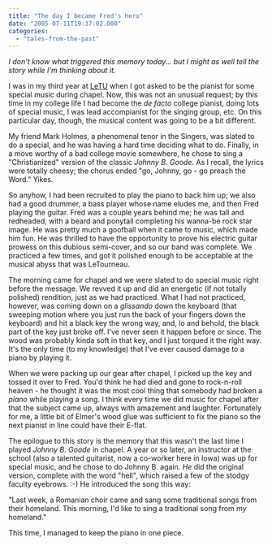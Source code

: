 ```yaml
---
title: "The day I became Fred's hero"
date: "2005-07-11T19:37:02.000"
categories: 
  - "tales-from-the-past"
---
```


_I don't know what triggered this memory today... but I might as well tell the story while I'm thinking about it._

I was in my third year at [LeTU](http://www.letu.edu) when I got asked to be the pianist for some special music during chapel. Now, this was not an unusual request; by this time in my college life I had become the _de facto_ college pianist, doing lots of special music, I was lead accompianist for the singing group, etc. On this particular day, though, the musical content was going to be a bit different.

My friend Mark Holmes, a phenomenal tenor in the Singers, was slated to do a special, and he was having a hard time deciding what to do. Finally, in a move worthy of a bad college movie somewhere, he chose to sing a "Christianized" version of the classic _Johnny B. Goode_. As I recall, the lyrics were totally cheesy; the chorus ended "go, Johnny, go - go preach the Word." Yikes.

So anyhow, I had been recruited to play the piano to back him up; we also had a good drummer, a bass player whose name eludes me, and then Fred playing the guitar. Fred was a couple years behind me; he was tall and redheaded, with a beard and ponytail completing his wanna-be rock star image. He was pretty much a goofball when it came to music, which made him fun. He was thrilled to have the opportunity to prove his electric guitar prowess on this dubious semi-cover, and so our band was complete. We practiced a few times, and got it polished enough to be acceptable at the musical abyss that was LeTourneau.

The morning came for chapel and we were slated to do special music right before the message. We revved it up and did an energetic (if not totally polished) rendition, just as we had practiced. What I had not practiced, however, was coming down on a _glissando_ down the keyboard (that sweeping motion where you just run the back of your fingers down the keyboard) and hit a black key the wrong way, and, lo and behold, the black part of the key just broke off. I've never seen it happen before or since. The wood was probably kinda soft in that key, and I just torqued it the right way. It's the only time (to my knowledge) that I've ever caused damage to a piano by playing it.

When we were packing up our gear after chapel, I picked up the key and tossed it over to Fred. You'd think he had died and gone to rock-n-roll heaven - he thought it was the most cool thing that somebody had broken a _piano_ while playing a song. I think every time we did music for chapel after that the subject came up, always with amazement and laughter. Fortunately for me, a little bit of Elmer's wood glue was sufficient to fix the piano so the next pianist in line could have their E-flat.

The epilogue to this story is the memory that this wasn't the last time I played _Johnny B. Goode_ in chapel. A year or so later, an instructor at the school (also a talented guitarist, now a co-worker here in Iowa) was up for special music, and he chose to do Johnny B. again. _He_ did the original version, complete with the word "hell", which raised a few of the stodgy faculty eyebrows. :-) He introduced the song this way:

"Last week, a Romanian choir came and sang some traditional songs from their homeland. This morning, I'd like to sing a traditional song from _my_ homeland."

This time, I managed to keep the piano in one piece.
